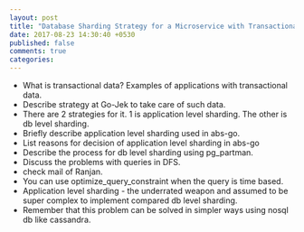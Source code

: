 ```yaml
---
layout: post
title: "Database Sharding Strategy for a Microservice with Transactional Data"
date: 2017-08-23 14:30:40 +0530
published: false
comments: true
categories: 
---
```


- What is transactional data? Examples of applications with transactional data.
- Describe strategy at Go-Jek to take care of such data.
- There are 2 strategies for it. 1 is application level sharding. The other is db level sharding.
- Briefly describe application level sharding used in abs-go.
- List reasons for decision of application level sharding in abs-go
- Describe the process for db level sharding using pg_partman.
- Discuss the problems with queries in DFS.
- check mail of Ranjan.
- You can use optimize_query_constraint when the query is time based.
- Application level sharding - the underrated weapon and assumed to be super complex to implement compared db level sharding.
- Remember that this problem can be solved in simpler ways using nosql db like cassandra.

